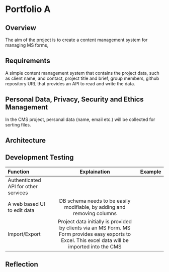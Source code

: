 # Portfolio A

## Overview
The aim of the project is to create a content management system for managing MS forms,  

## Requirements
A simple content management system that contains the project data, such as client name, and contact, project title and brief, group members, github repository URL that provides an API to read and write the data.
## Personal Data, Privacy, Security and Ethics Management
In the CMS project, personal data (name, email etc.) will be collected for sorting files. 
## Architecture


## Development Testing
| Function |Explaination| Example|
| :---         |     :---:      |          ---: |
|	Authenticated API for other services |||
| A web based UI to edit data |DB schema needs to be easily modifiable, by adding and removing columns||
|	Import/Export |Project data initially is provided by clients via an MS Form. MS Form provides easy exports to Excel. This excel data will be imported into the CMS||


## Reflection
